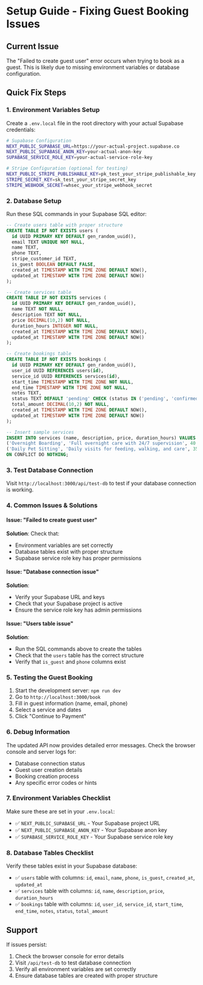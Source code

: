 # Setup Guide - Fixing Guest Booking Issues

## Current Issue
The "Failed to create guest user" error occurs when trying to book as a guest. This is likely due to missing environment variables or database configuration.

## Quick Fix Steps

### 1. Environment Variables Setup

Create a `.env.local` file in the root directory with your actual Supabase credentials:

```bash
# Supabase Configuration
NEXT_PUBLIC_SUPABASE_URL=https://your-actual-project.supabase.co
NEXT_PUBLIC_SUPABASE_ANON_KEY=your-actual-anon-key
SUPABASE_SERVICE_ROLE_KEY=your-actual-service-role-key

# Stripe Configuration (optional for testing)
NEXT_PUBLIC_STRIPE_PUBLISHABLE_KEY=pk_test_your_stripe_publishable_key
STRIPE_SECRET_KEY=sk_test_your_stripe_secret_key
STRIPE_WEBHOOK_SECRET=whsec_your_stripe_webhook_secret
```

### 2. Database Setup

Run these SQL commands in your Supabase SQL editor:

```sql
-- Create users table with proper structure
CREATE TABLE IF NOT EXISTS users (
  id UUID PRIMARY KEY DEFAULT gen_random_uuid(),
  email TEXT UNIQUE NOT NULL,
  name TEXT,
  phone TEXT,
  stripe_customer_id TEXT,
  is_guest BOOLEAN DEFAULT FALSE,
  created_at TIMESTAMP WITH TIME ZONE DEFAULT NOW(),
  updated_at TIMESTAMP WITH TIME ZONE DEFAULT NOW()
);

-- Create services table
CREATE TABLE IF NOT EXISTS services (
  id UUID PRIMARY KEY DEFAULT gen_random_uuid(),
  name TEXT NOT NULL,
  description TEXT NOT NULL,
  price DECIMAL(10,2) NOT NULL,
  duration_hours INTEGER NOT NULL,
  created_at TIMESTAMP WITH TIME ZONE DEFAULT NOW(),
  updated_at TIMESTAMP WITH TIME ZONE DEFAULT NOW()
);

-- Create bookings table
CREATE TABLE IF NOT EXISTS bookings (
  id UUID PRIMARY KEY DEFAULT gen_random_uuid(),
  user_id UUID REFERENCES users(id),
  service_id UUID REFERENCES services(id),
  start_time TIMESTAMP WITH TIME ZONE NOT NULL,
  end_time TIMESTAMP WITH TIME ZONE NOT NULL,
  notes TEXT,
  status TEXT DEFAULT 'pending' CHECK (status IN ('pending', 'confirmed', 'cancelled', 'completed')),
  total_amount DECIMAL(10,2) NOT NULL,
  created_at TIMESTAMP WITH TIME ZONE DEFAULT NOW(),
  updated_at TIMESTAMP WITH TIME ZONE DEFAULT NOW()
);

-- Insert sample services
INSERT INTO services (name, description, price, duration_hours) VALUES
('Overnight Boarding', 'Full overnight care with 24/7 supervision', 40.00, 24),
('Daily Pet Sitting', 'Daily visits for feeding, walking, and care', 35.00, 8)
ON CONFLICT DO NOTHING;
```

### 3. Test Database Connection

Visit `http://localhost:3000/api/test-db` to test if your database connection is working.

### 4. Common Issues & Solutions

#### Issue: "Failed to create guest user"
**Solution**: Check that:
- Environment variables are set correctly
- Database tables exist with proper structure
- Supabase service role key has proper permissions

#### Issue: "Database connection issue"
**Solution**: 
- Verify your Supabase URL and keys
- Check that your Supabase project is active
- Ensure the service role key has admin permissions

#### Issue: "Users table issue"
**Solution**:
- Run the SQL commands above to create the tables
- Check that the `users` table has the correct structure
- Verify that `is_guest` and `phone` columns exist

### 5. Testing the Guest Booking

1. Start the development server: `npm run dev`
2. Go to `http://localhost:3000/book`
3. Fill in guest information (name, email, phone)
4. Select a service and dates
5. Click "Continue to Payment"

### 6. Debug Information

The updated API now provides detailed error messages. Check the browser console and server logs for:
- Database connection status
- Guest user creation details
- Booking creation process
- Any specific error codes or hints

### 7. Environment Variables Checklist

Make sure these are set in your `.env.local`:

- ✅ `NEXT_PUBLIC_SUPABASE_URL` - Your Supabase project URL
- ✅ `NEXT_PUBLIC_SUPABASE_ANON_KEY` - Your Supabase anon key
- ✅ `SUPABASE_SERVICE_ROLE_KEY` - Your Supabase service role key

### 8. Database Tables Checklist

Verify these tables exist in your Supabase database:

- ✅ `users` table with columns: `id`, `email`, `name`, `phone`, `is_guest`, `created_at`, `updated_at`
- ✅ `services` table with columns: `id`, `name`, `description`, `price`, `duration_hours`
- ✅ `bookings` table with columns: `id`, `user_id`, `service_id`, `start_time`, `end_time`, `notes`, `status`, `total_amount`

## Support

If issues persist:
1. Check the browser console for error details
2. Visit `/api/test-db` to test database connection
3. Verify all environment variables are set correctly
4. Ensure database tables are created with proper structure 